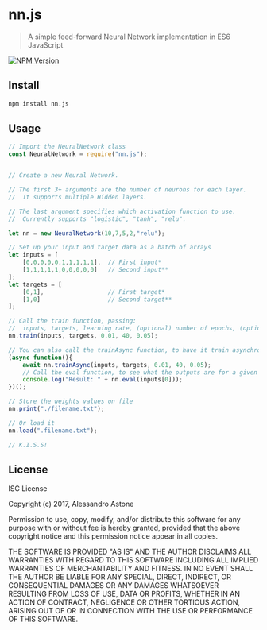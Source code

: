# nn.js

> A simple feed-forward Neural Network implementation in ES6 JavaScript 

[![NPM Version][npm-image]][npm-url]

## Install

```bash
npm install nn.js
```

## Usage
```javascript
// Import the NeuralNetwork class
const NeuralNetwork = require("nn.js");


// Create a new Neural Network.

// The first 3+ arguments are the number of neurons for each layer. 
//  It supports multiple Hidden layers.

// The last argument specifies which activation function to use.
//  Currently supports "logistic", "tanh", "relu".

let nn = new NeuralNetwork(10,7,5,2,"relu");

// Set up your input and target data as a batch of arrays
let inputs = [
    [0,0,0,0,0,1,1,1,1,1],  // First input*
    [1,1,1,1,1,0,0,0,0,0]   // Second input**
];
let targets = [
    [0,1],                  // First target*
    [1,0]                   // Second target**
];

// Call the train function, passing:
//  inputs, targets, learning rate, (optional) number of epochs, (optional) minimum MSE before stopping
nn.train(inputs, targets, 0.01, 40, 0.05);

// You can also call the trainAsync function, to have it train asynchronously
(async function(){
    await nn.trainAsync(inputs, targets, 0.01, 40, 0.05);
    // Call the eval function, to see what the outputs are for a given input
    console.log("Result: " + nn.eval(inputs[0]));
})();

// Store the weights values on file
nn.print("./filename.txt");

// Or load it
nn.load(".filename.txt");

// K.I.S.S!
```

## License

ISC License

Copyright (c) 2017, Alessandro Astone

Permission to use, copy, modify, and/or distribute this software for any
purpose with or without fee is hereby granted, provided that the above
copyright notice and this permission notice appear in all copies.

THE SOFTWARE IS PROVIDED "AS IS" AND THE AUTHOR DISCLAIMS ALL WARRANTIES
WITH REGARD TO THIS SOFTWARE INCLUDING ALL IMPLIED WARRANTIES OF
MERCHANTABILITY AND FITNESS. IN NO EVENT SHALL THE AUTHOR BE LIABLE FOR
ANY SPECIAL, DIRECT, INDIRECT, OR CONSEQUENTIAL DAMAGES OR ANY DAMAGES
WHATSOEVER RESULTING FROM LOSS OF USE, DATA OR PROFITS, WHETHER IN AN
ACTION OF CONTRACT, NEGLIGENCE OR OTHER TORTIOUS ACTION, ARISING OUT OF
OR IN CONNECTION WITH THE USE OR PERFORMANCE OF THIS SOFTWARE.


[npm-image]: https://img.shields.io/npm/v/nn.js.svg
[npm-url]: https://npmjs.org/package/nn.js